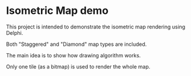 # Isometric Map demo
This project is intended to demonstrate the isometric map rendering using Delphi.

Both "Staggered" and "Diamond" map types are included.

The main idea is to show how drawing algorithm works.

Only one tile (as a bitmap) is used to render the whole map. 
